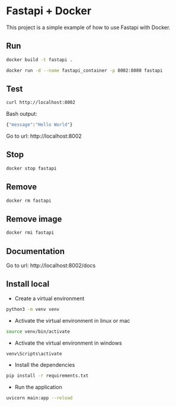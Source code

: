 #  Fastapi + Docker

This project is a simple example of how to use Fastapi with Docker.

## Run

```bash
docker build -t fastapi .
```

```bash
docker run -d --name fastapi_container -p 8002:8080 fastapi
```

## Test

```bash
curl http://localhost:8002
```

Bash output:

```bash
{"message":"Hello World"}
```

Go to url: http://localhost:8002

## Stop

```bash
docker stop fastapi
```

## Remove

```bash
docker rm fastapi
```

## Remove image

```bash
docker rmi fastapi
```

## Documentation

Go to url: http://localhost:8002/docs

## Install local

- Create a virtual environment

```bash
python3 -m venv venv
```

- Activate the virtual environment in linux or mac

```bash
source venv/bin/activate
```

- Activate the virtual environment in windows

```bash
venv\Scripts\activate
```

- Install the dependencies

```bash
pip install -r requirements.txt
```

- Run the application

```bash
uvicorn main:app --reload
```